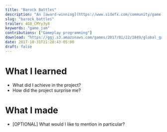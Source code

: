 ```yaml
---
title: "Barock Battles"
description: "An [award-winning](https://www.sidefx.com/community/game-jam-winners/) musical arena party game made for the global jam"
slug: "barock_battles"
trailer: 4G8_CMYy3y8
keywords: "game jam"
contributions: ["Gameplay programming"]
download: "https://ggj.s3.amazonaws.com/games/2017/01/22/1849/global_gamejam_2016_.zip"
date: 2017-10-31T21:28:43-05:00
draft: false
---
```


# What I learned
- What did I achieve in the project?
- How did the project surprise me?

# What I made
- [OPTIONAL] What would I like to mention in particular?
